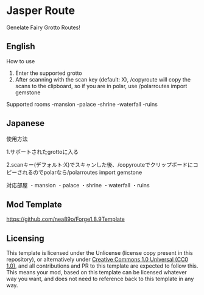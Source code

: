 # Jasper Route
Genelate Fairy Grotto Routes!

## English

How to use

1. Enter the supported grotto
2. After scanning with the scan key (default: X), /copyroute will copy the scans to the clipboard, so if you are in polar, use /polarroutes import gemstone

Supported rooms 
-mansion 
-palace 
-shrine 
-waterfall
-ruins

## Japanese

使用方法

1.サポートされたgrottoに入る

2.scanキー(デフォルト:X)でスキャンした後、/copyrouteでクリップボードにコピーされるのでpolarなら/polarroutes import gemstone

対応部屋
・mansion
・palace
・shrine 
・waterfall
・ruins 

## Mod Template

https://github.com/nea89o/Forge1.8.9Template

## Licensing

This template is licensed under the Unlicense (license copy present in this repository), or alternatively under [Creative Commons 1.0 Universal (CC0 1.0)](https://creativecommons.org/publicdomain/zero/1.0/), and all contributions and PR to this template are expected to follow this. This means your mod, based on this template can be licensed whatever way you want, and does not need to reference back to this template in any way.
